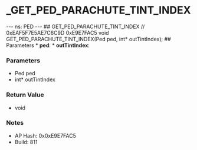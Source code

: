 # _GET_PED_PARACHUTE_TINT_INDEX

--- ns: PED --- ## GET_PED_PARACHUTE_TINT_INDEX  // 0xEAF5F7E5AE7C6C9D 0xE9E7FAC5 void GET_PED_PARACHUTE_TINT_INDEX(Ped ped, int* outTintIndex);   ## Parameters * **ped**: * **outTintIndex**:

### Parameters
* Ped ped
* int* outTintIndex

### Return Value
* void

### Notes
* AP Hash: 0x0xE9E7FAC5
* Build: 811

